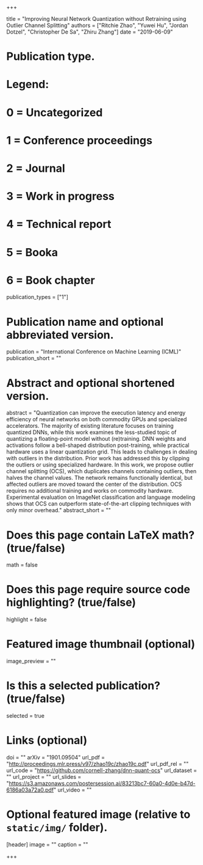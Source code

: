 +++

title = "Improving Neural Network Quantization without Retraining using Outlier Channel Splitting"
authors = ["Ritchie Zhao", "Yuwei Hu", "Jordan Dotzel", "Christopher De Sa", "Zhiru Zhang"]
date = "2019-06-09"

# Publication type.
# Legend:
# 0 = Uncategorized
# 1 = Conference proceedings
# 2 = Journal
# 3 = Work in progress
# 4 = Technical report
# 5 = Booka
# 6 = Book chapter
publication_types = ["1"]

# Publication name and optional abbreviated version.
publication = "International Conference on Machine Learning (ICML)"
publication_short = ""

# Abstract and optional shortened version.
abstract = "Quantization can improve the execution latency and energy efficiency of neural networks on both commodity GPUs and specialized accelerators. The majority of existing literature focuses on training quantized DNNs, while this work examines the less-studied topic of quantizing a floating-point model without (re)training. DNN weights and activations follow a bell-shaped distribution post-training, while practical hardware uses a linear quantization grid. This leads to challenges in dealing with outliers in the distribution. Prior work has addressed this by clipping the outliers or using specialized hardware. In this work, we propose outlier channel splitting (OCS), which duplicates channels containing outliers, then halves the channel values. The network remains functionally identical, but affected outliers are moved toward the center of the distribution. OCS requires no additional training and works on commodity hardware. Experimental evaluation on ImageNet classification and language modeling shows that OCS can outperform state-of-the-art clipping techniques with only minor overhead."
abstract_short = ""

# Does this page contain LaTeX math? (true/false)
math = false

# Does this page require source code highlighting? (true/false)
highlight = false

# Featured image thumbnail (optional)
image_preview = ""

# Is this a selected publication? (true/false)
selected = true

# Links (optional)
doi = ""
arXiv = "1901.09504"
url_pdf = "http://proceedings.mlr.press/v97/zhao19c/zhao19c.pdf"
url_pdf_rel = ""
url_code = "https://github.com/cornell-zhang/dnn-quant-ocs"
url_dataset = ""
url_project = ""
url_slides = "https://s3.amazonaws.com/postersession.ai/83213bc7-60a0-4d0e-b47d-6186a03a72a0.pdf"
url_video = ""

# Optional featured image (relative to `static/img/` folder).
[header]
image = ""
caption = ""

+++
